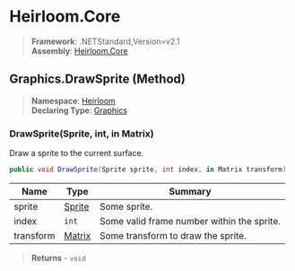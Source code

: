 # Heirloom.Core

> **Framework**: .NETStandard,Version=v2.1  
> **Assembly**: [Heirloom.Core][0]

## Graphics.DrawSprite (Method)

> **Namespace**: [Heirloom][0]  
> **Declaring Type**: [Graphics][1]

### DrawSprite(Sprite, int, in Matrix)

Draw a sprite to the current surface.

```cs
public void DrawSprite(Sprite sprite, int index, in Matrix transform)
```

| Name      | Type        | Summary                                    |
|-----------|-------------|--------------------------------------------|
| sprite    | [Sprite][2] | Some sprite.                               |
| index     | `int`       | Some valid frame number within the sprite. |
| transform | [Matrix][3] | Some transform to draw the sprite.         |

> **Returns** - `void`

[0]: ../../../Heirloom.Core.md
[1]: ../Graphics.md
[2]: ../Sprite.md
[3]: ../Matrix.md

